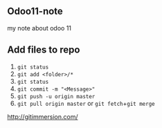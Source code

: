 ## Odoo11-note
my note about odoo 11

## Add files to repo
1. `git status`
2. `git add <folder>/*`
3. `git status`
4. `git commit -m "<Message>"`
5. `git push -u origin master`
6. `git pull origin master` or `git fetch`+`git merge`

http://gitimmersion.com/
